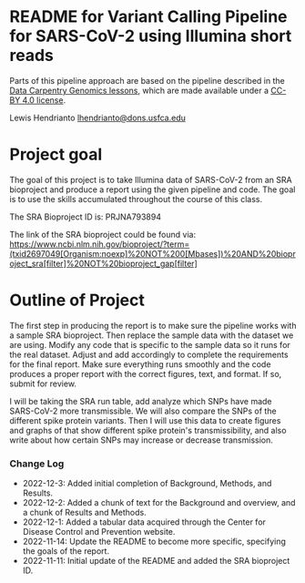 # README for Variant Calling Pipeline for SARS-CoV-2 using Illumina short reads

Parts of this pipeline approach are based on the pipeline described in the [Data Carpentry Genomics lessons](https://datacarpentry.org/genomics-workshop/), which are made available under a [CC-BY 4.0 license](https://creativecommons.org/licenses/by/4.0/).

Lewis Hendrianto
lhendrianto@dons.usfca.edu

# Project goal

The goal of this project is to take Illumina data of SARS-CoV-2 from an SRA bioproject
and produce a report using the given pipeline and code. The goal is to use the skills
accumulated throughout the course of this class.

The SRA Bioproject ID is: PRJNA793894

The link of the SRA bioproject could be found via:
https://www.ncbi.nlm.nih.gov/bioproject/?term=(txid2697049[Organism:noexp]%20NOT%200[Mbases])%20AND%20bioproject_sra[filter]%20NOT%20bioproject_gap[filter]

# Outline of Project

The first step in producing the report is to make sure the pipeline works with a
sample SRA bioproject. Then replace the sample data with the dataset we are using.
Modify any code that is specific to the sample data so it runs for the real dataset.
Adjust and add accordingly to complete the requirements for the final report. Make sure
everything runs smoothly and the code produces a proper report with the correct figures,
text, and format. If so, submit for review.

I will be taking the SRA run table, add analyze which SNPs have made SARS-CoV-2 more
transmissible. We will also compare the SNPs of the different spike protein variants.
Then I will use this data to create figures and graphs of that show different spike
protein's transmissibility, and also write about how certain SNPs may increase or decrease
transmission.

### Change Log

* 2022-12-3: Added initial completion of Background, Methods, and Results.
* 2022-12-2: Added a chunk of text for the Background and overview, and a chunk of Results and Methods.
* 2022-12-1: Added a tabular data acquired through the Center for Disease Control and Prevention website.
* 2022-11-14: Update the README to become more specific, specifying the goals of the report.
* 2022-11-11: Initial update of the README and added the SRA bioproject ID.